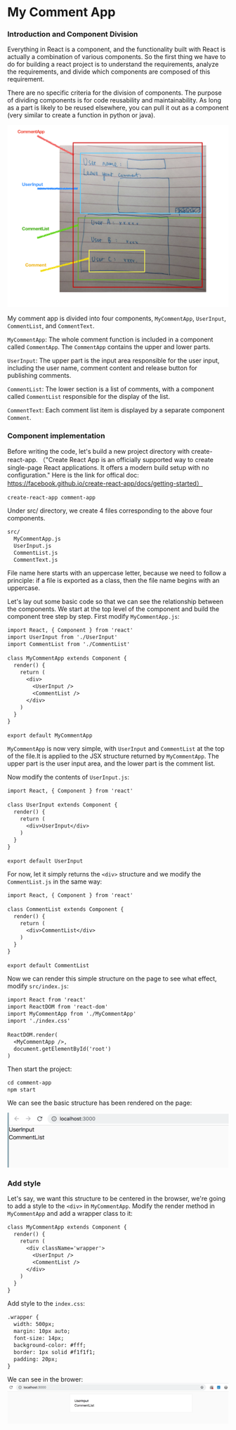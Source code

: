 # My Comment App

### Introduction and Component Division
Everything in React is a component, and the functionality built with React is actually a combination of various components. So the first thing we have to do for building a react project is to understand the requirements, analyze the requirements, and divide which components are composed of this requirement.

There are no specific criteria for the division of components. The purpose of dividing components is for code reusability and maintainability. As long as a part is likely to be reused elsewhere, you can pull it out as a component (very similar to create a function in python or java). 

![UI Design](https://github.com/tikishen/comment_app_project/blob/master/image/UI.png)

My comment app is divided into four components, `MyCommentApp`, `UserInput`, `CommentList`, and `CommentText`.

`MyCommentApp`: The whole comment function is included in a component called `CommentApp`. The `CommentApp` contains the upper and lower parts.

`UserInput`: The upper part is the input area responsible for the user input, including the user name, comment content and release button for publishing comments. 

`CommentList`: The lower section is a list of comments, with a component called `CommentList` responsible for the display of the list.

`CommentText`: Each comment list item is displayed by a separate component `Comment`.

### Component implementation

Before writing the code, let's build a new project directory with create-react-app. （"Create React App is an officially supported way to create single-page React applications. It offers a modern build setup with no configuration." Here is the link for offical doc: https://facebook.github.io/create-react-app/docs/getting-started）
```
create-react-app comment-app
```

Under src/ directory, we create 4 files corresponding to the above four components.
```
src/
  MyCommentApp.js
  UserInput.js
  CommentList.js
  CommentText.js
```

File name here starts with an uppercase letter, because we need to follow a principle: if a file is exported as a class, then the file name begins with an uppercase.

Let's lay out some basic code so that we can see the relationship between the components. We start at the top level of the component and build the component tree step by step. First modify `MyCommentApp.js`:

```
import React, { Component } from 'react'
import UserInput from './UserInput'
import CommentList from './CommentList'

class MyCommentApp extends Component {
  render() {
    return (
      <div>
        <UserInput />
        <CommentList />
      </div>
    )
  }
}

export default MyCommentApp
```

`MyCommentApp` is now very simple, with `UserInput` and `CommentList` at the top of the file.It is applied to the JSX structure returned by `MyCommentApp`. The upper part is the user input area, and the lower part is the comment list.

Now modify the contents of `UserInput.js`:
```
import React, { Component } from 'react'

class UserInput extends Component {
  render() {
    return (
      <div>UserInput</div>
    )
  }
}

export default UserInput
```

For now, let it simply returns the `<div>` structure and we modify the `CommentList.js` in the same way:
```
import React, { Component } from 'react'

class CommentList extends Component {
  render() {
    return (
      <div>CommentList</div>
    )
  }
}

export default CommentList
```

Now we can render this simple structure on the page to see what effect, modify `src/index.js`:
```
import React from 'react'
import ReactDOM from 'react-dom'
import MyCommentApp from './MyCommentApp'
import './index.css'

ReactDOM.render(
  <MyCommentApp />,
  document.getElementById('root')
)
```
Then start the project:
```
cd comment-app
npm start
```
We can see the basic structure has been rendered on the page:

![Draft-ver](https://github.com/tikishen/comment_app_project/blob/master/image/comment-1.png)

### Add style

Let's say, we want this structure to be centered in the browser, we're going to add a style to the `<div>` in `MyCommentApp`. Modify the render method in `MyCommentApp` and add a wrapper class to it:

```
class MyCommentApp extends Component {
  render() {
    return (
      <div className='wrapper'>
        <UserInput />
        <CommentList />
      </div>
    )
  }
}
```

Add style to the `index.css`:
```
.wrapper {
  width: 500px;
  margin: 10px auto;
  font-size: 14px;
  background-color: #fff;
  border: 1px solid #f1f1f1;
  padding: 20px;
}
```
We can see in the brower:
![Draft-ver](https://github.com/tikishen/comment_app_project/blob/master/image/Comment-2.png)







